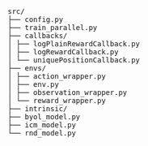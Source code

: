 <pre> 
src/ 
├── config.py 
├── train_parallel.py
├── callbacks/ 
│ ├── logPlainRewardCallback.py 
│ ├── logRewardCallback.py 
│ └── uniquePositionCallback.py 
├── envs/ 
│ ├── action_wrapper.py 
│ ├── env.py 
│ ├── observation_wrapper.py 
│ └── reward_wrapper.py 
├── intrinsic/ 
├── byol_model.py 
├── icm_model.py 
└── rnd_model.py 
 </pre>